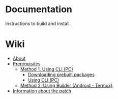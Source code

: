 # Documentation

Instructions to build and install.

# Wiki

- [About](https://github.com/FAUZAN-CELL/fz-documentation/wiki/About)
- [Prerequisites](https://github.com/FAUZAN-CELL/fz-documentation/wiki/Before-start-(Prerequisites))
  - [Method 1. Using CLI (PC)](https://github.com/FAUZAN-CELL/fz-documentation/wiki/Method-1.-Using-CLI-(PC))
    - [Downloading prebuilt packages](https://github.com/FAUZAN-CELL/fz-documentation/wiki/Method-1.-Using-CLI-(PC)#downloading-the-packages)
    - [Using CLI (PC)](https://github.com/FAUZAN-CELL/fz-documentation/wiki/Method-1.-Using-CLI-(PC)#using-cli-pc)
  - [Method 2. Using Builder (Android - Termux)](https://github.com/FAUZAN-CELL/fz-documentation/wiki/Method-2.-Using-Builder-(Android---Termux))
- [Information about the patch](https://github.com/FAUZAN-CELL/fz-documentation/wiki/Options-Information-about-the-patch)